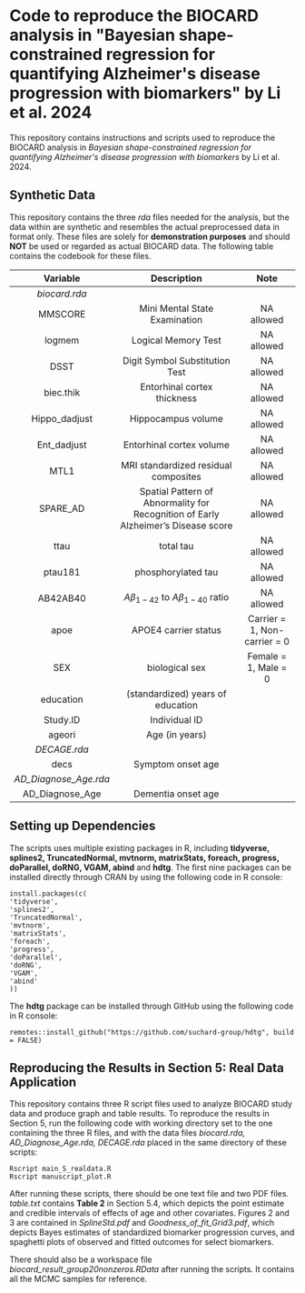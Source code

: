 # Code to reproduce the BIOCARD analysis in "Bayesian shape-constrained regression for quantifying Alzheimer's disease progression with biomarkers" by Li et al. 2024

This repository contains instructions and scripts used to reproduce the BIOCARD analysis in *Bayesian shape-constrained regression for quantifying Alzheimer's disease progression with biomarkers* by Li et al. 2024.

## Synthetic Data

This repository contains the three *rda* files needed for the analysis, but the data within are synthetic and resembles the actual preprocessed data in format only. These files are solely for **demonstration purposes** and should **NOT** be used or regarded as actual BIOCARD data. The following table contains the codebook for these files.

| Variable              | Description | Note |
| :---------: | :----------------------: | :-----------------: |
|*biocard.rda*|||
|MMSCORE|Mini Mental State Examination|NA allowed|
|logmem|Logical Memory Test|NA allowed|
|DSST|Digit Symbol Substitution Test|NA allowed|
|biec.thik|Entorhinal cortex thickness|NA allowed|
|Hippo_dadjust|Hippocampus volume|NA allowed|
|Ent_dadjust|Entorhinal cortex volume|NA allowed|
|MTL1|MRI standardized residual composites|NA allowed|
|SPARE_AD|Spatial Pattern of Abnormality for Recognition of Early Alzheimer’s Disease score|NA allowed|
|ttau|total tau|NA allowed|
|ptau181|phosphorylated tau|NA allowed|
|AB42AB40| $A\beta_{1-42}$ to $A\beta_{1-40}$ ratio|NA allowed|
|apoe|APOE4 carrier status|Carrier = 1, Non-carrier = 0|
|SEX|biological sex|Female = 1, Male = 0|
|education|(standardized) years of education||
|Study.ID|Individual ID||
|ageori|Age (in years)||
|*DECAGE.rda*|||
|decs|Symptom onset age||
|*AD_Diagnose_Age.rda*|||
|AD_Diagnose_Age|Dementia onset age||


## Setting up Dependencies

The scripts uses multiple existing packages in R, including **tidyverse, splines2, TruncatedNormal, mvtnorm, matrixStats, foreach, progress, doParallel, doRNG, VGAM, abind** and **hdtg**. The first nine packages can be installed directly through CRAN by using the following code in R console:

```         
install.packages(c(
'tidyverse',
'splines2',
'TruncatedNormal',
'mvtnorm',
'matrixStats',
'foreach',
'progress',
'doParallel',
'doRNG',
'VGAM',
'abind'
))
```

The **hdtg** package can be installed through GitHub using the following code in R console:

```         
remotes::install_github("https://github.com/suchard-group/hdtg", build = FALSE)
```

## Reproducing the Results in Section 5: Real Data Application

This repository contains three R script files used to analyze BIOCARD study data and produce graph and table results. To reproduce the results in Section 5, run the following code with working directory set to the one containing the three R files, and with the data files *biocard.rda, AD_Diagnose_Age.rda, DECAGE.rda* placed in the same directory of these scripts:

```         
Rscript main_S_realdata.R
Rscript manuscript_plot.R
```

After running these scripts, there should be one text file and two PDF files. *table.txt* contains **Table 2** in Section 5.4, which depicts the point estimate and credible intervals of effects of age and other covariates. Figures 2 and 3 are contained in *SplineStd.pdf* and *Goodness_of_fit_Grid3.pdf*, which depicts Bayes estimates of standardized biomarker progression curves, and spaghetti plots of observed and fitted outcomes for select biomarkers.

There should also be a workspace file *biocard_result_group20nonzeros.RData* after running the scripts. It contains all the MCMC samples for reference.


